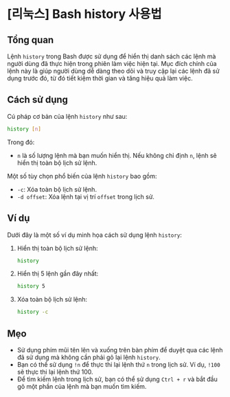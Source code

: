 # [리눅스] Bash history 사용법

## Tổng quan
Lệnh `history` trong Bash được sử dụng để hiển thị danh sách các lệnh mà người dùng đã thực hiện trong phiên làm việc hiện tại. Mục đích chính của lệnh này là giúp người dùng dễ dàng theo dõi và truy cập lại các lệnh đã sử dụng trước đó, từ đó tiết kiệm thời gian và tăng hiệu quả làm việc.

## Cách sử dụng
Cú pháp cơ bản của lệnh `history` như sau:

```bash
history [n]
```

Trong đó:
- `n` là số lượng lệnh mà bạn muốn hiển thị. Nếu không chỉ định `n`, lệnh sẽ hiển thị toàn bộ lịch sử lệnh.

Một số tùy chọn phổ biến của lệnh `history` bao gồm:
- `-c`: Xóa toàn bộ lịch sử lệnh.
- `-d offset`: Xóa lệnh tại vị trí `offset` trong lịch sử.

## Ví dụ
Dưới đây là một số ví dụ minh họa cách sử dụng lệnh `history`:

1. Hiển thị toàn bộ lịch sử lệnh:
   ```bash
   history
   ```

2. Hiển thị 5 lệnh gần đây nhất:
   ```bash
   history 5
   ```

3. Xóa toàn bộ lịch sử lệnh:
   ```bash
   history -c
   ```

## Mẹo
- Sử dụng phím mũi tên lên và xuống trên bàn phím để duyệt qua các lệnh đã sử dụng mà không cần phải gõ lại lệnh `history`.
- Bạn có thể sử dụng `!n` để thực thi lại lệnh thứ `n` trong lịch sử. Ví dụ, `!100` sẽ thực thi lại lệnh thứ 100.
- Để tìm kiếm lệnh trong lịch sử, bạn có thể sử dụng `Ctrl + r` và bắt đầu gõ một phần của lệnh mà bạn muốn tìm kiếm.